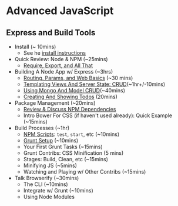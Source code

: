 # Advanced JavaScript
## Express and Build Tools


* Install (~ 10mins)
  * See he [install instructions](install.md)
* Quick Review: Node & NPM (~25mins)
  * [Require, Export, and All That](intro_node.md)
* Building A Node App w/ Express (~3hrs)
  * [Routing, Params, and Web Basics](intro_expres.md) (~30 mins)
  * [Templating Views And Server State: CRUD](intro_express_part_2.md)(~1hr+/-10mins)
  * [Using Mongo And Model CRUD](intro_express_part_3.md)(~40mins)
  * [Creating And Showing Todos](intro_express_part_4.md) (20mins)
* Package Management (~20mins)
  * [Review & Discuss NPM Dependencies](tools/package_managers.md)
  * Intro Bower For CSS (if haven't used already): Quick Example (~15mins)
* Build Processes (~1hr)
  * [NPM Scripts](tools/npm_scripts.md): `test`, `start`, etc (~10mins)
  * [Grunt Setup](tools/grunt.md) (~10mins)
  * Your First Grunt Tasks (~15mins)
  * Grunt Contribs: CSS Minification (5 mins)
  * Stages: Build, Clean, etc (~15mins)
  * Minifying JS (~5mins)
  * Watching and Playing w/  Other Contribs (~15mins)
* Talk Browserify (~30mins)
  * The CLI (~10mins)
  * Integrate w/ Grunt (~10mins)
  * Using Node Modules







